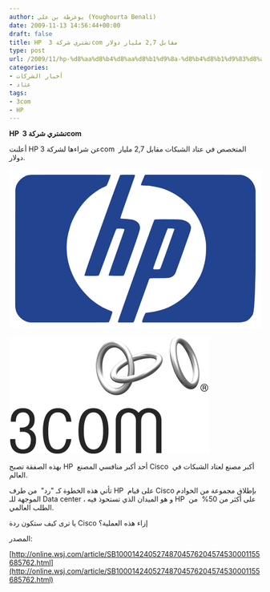 ```yaml
---
author: يوغرطة بن علي (Youghourta Benali)
date: 2009-11-13 14:56:44+00:00
draft: false
title: HP  تشتري شركة 3com مقابل 2,7 مليار دولار
type: post
url: /2009/11/hp-%d8%aa%d8%b4%d8%aa%d8%b1%d9%8a-%d8%b4%d8%b1%d9%83%d8%a9-3com-%d9%85%d9%82%d8%a7%d8%a8%d9%84-27-%d9%85%d9%84%d9%8a%d8%a7%d8%b1-%d8%af%d9%88%d9%84%d8%a7%d8%b1/
categories:
- أخبار الشركات
- عتاد
tags:
- 3com
- HP
---
```


**HP  تشتري شركة 3com**

أعلنت HP عن شراءها لشركة 3com  المتخصص في عتاد الشبكات مقابل 2,7 مليار دولار.

![hp_logo_1](hp_logo_1.jpg)


![3com-logo](3com-logo.jpg)


بهذه الصفقة تصبح HP  أحد أكبر منافسي المصنع Cisco  أكبر مصنع لعتاد الشبكات في العالم.

تأتي هذه الخطوة كـ "رد"  من طرف HP  على قيام Cisco بإطلاق مجموعة من الخوادم الموجهة للـ Data center ، و هو الميدان الذي تستحوذ فيه HP  على أكثر من 50%  من الطلب العالمي.

يا ترى كيف ستكون ردة Cisco إزاء هذه العملية؟

المصدر:

[http://online.wsj.com/article/SB10001424052748704576204574530001155685762.html](http://online.wsj.com/article/SB10001424052748704576204574530001155685762.html)
